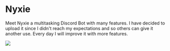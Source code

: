 # Nyxie
Meet Nyxie a multitasking Discord Bot with many features. I have decided to upload it since I didn't reach my expectations and so others can give it another use. Every day I will improve it with more features.

<img src="https://i.imgur.com/gw4mLRC.png">
